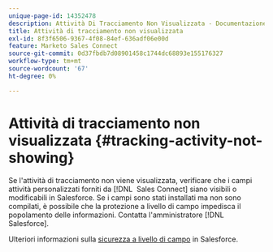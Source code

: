 ```yaml
---
unique-page-id: 14352478
description: Attività Di Tracciamento Non Visualizzata - Documentazione Di Marketo - Documentazione Del Prodotto
title: Attività di tracciamento non visualizzata
exl-id: 8f3f6506-9367-4f08-84ef-636adf06e00d
feature: Marketo Sales Connect
source-git-commit: 0d37fbdb7d08901458c1744dc68893e155176327
workflow-type: tm+mt
source-wordcount: '67'
ht-degree: 0%

---
```


# Attività di tracciamento non visualizzata {#tracking-activity-not-showing}

Se l&#39;attività di tracciamento non viene visualizzata, verificare che i campi attività personalizzati forniti da [!DNL &#x200B; Sales Connect] siano visibili o modificabili in Salesforce. Se i campi sono stati installati ma non sono compilati, è possibile che la protezione a livello di campo impedisca il popolamento delle informazioni. Contatta l&#39;amministratore [!DNL &#x200B; Salesforce].

Ulteriori informazioni sulla [sicurezza a livello di campo](https://help.salesforce.com/articleView?id=admin_fls.htm&type=5) in Salesforce.
